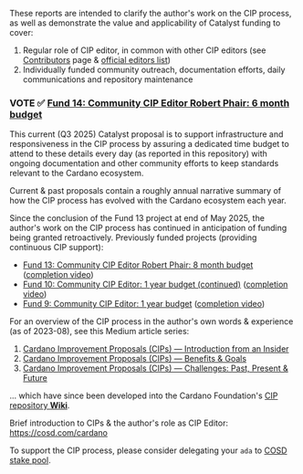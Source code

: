 These reports are intended to clarify the author's work on the CIP process, as well as demonstrate the value and applicability of Catalyst funding to cover:
1. Regular role of CIP editor, in common with other CIP editors (see [Contributors](https://cips.cardano.org/contributors) page & [official editors list](https://github.com/cardano-foundation/CIPs/tree/master#editors))
2. Individually funded community outreach, documentation efforts, daily communications and repository maintenance

### VOTE ✅ [Fund 14: Community CIP Editor Robert Phair: 6 month budget](https://projectcatalyst.io/funds/14/cardano-open-ecosystem/community-cip-editor-robert-phair-6-month-budget)

This current (Q3 2025) Catalyst proposal is to support infrastructure and responsiveness in the CIP process by assuring a dedicated time budget to attend to these details every day (as reported in this repository) with ongoing documentation and other community efforts to keep standards relevant to the Cardano ecosystem.

Current & past proposals contain a roughly annual narrative summary of how the CIP process has evolved with the Cardano ecosystem each year. 

Since the conclusion of the Fund 13 project at end of May 2025, the author's work on the CIP process has continued in anticipation of funding being granted retroactively.  Previously funded projects (providing continuous CIP support):
* [Fund 13: Community CIP Editor Robert Phair: 8 month budget](https://projectcatalyst.io/funds/13/cardano-open-ecosystem/community-cip-editor-robert-phair-8-month-budget) ([completion video](https://www.youtube.com/watch?v=cfCDXuQ6BEo))
* [Fund 10: Community CIP Editor: 1 year budget (continued)](https://projectcatalyst.io/funds/10/development-and-infrastructure/community-cip-editor-1-year-budget-continued) ([completion video](https://www.youtube.com/watch?v=qvrl61ySwek))
* [Fund 9: Community CIP Editor: 1 year budget](https://projectcatalyst.io/funds/9/f9-the-great-migration-from-ethereum/community-cip-editor-1-year-budget) ([completion video](https://www.youtube.com/watch?v=0lyyj9eArhU))

For an overview of the CIP process in the author's own words & experience (as of 2023-08), see this Medium article series:
1. [Cardano Improvement Proposals (CIPs) — Introduction from an Insider](https://rxphair.medium.com/cardano-improvement-proposals-cips-introduction-from-an-insider-7b2f7cc94d01)
2. [Cardano Improvement Proposals (CIPs) — Benefits & Goals](https://rxphair.medium.com/cardano-improvement-proposals-cips-benefits-goals-13416c3c5f05)
3. [Cardano Improvement Proposals (CIPs) — Challenges: Past, Present & Future](https://rxphair.medium.com/cardano-improvement-proposals-cips-challenges-past-present-future-dc14e78cb6c4)

... which have since been developed into the Cardano Foundation's [CIP repository **Wiki**](https://github.com/cardano-foundation/CIPs/wiki).

Brief introduction to CIPs & the author's role as CIP Editor: https://cosd.com/cardano

To support the CIP process, please consider delegating your `ada` to [COSD stake pool](https://cosd.com/pool).
